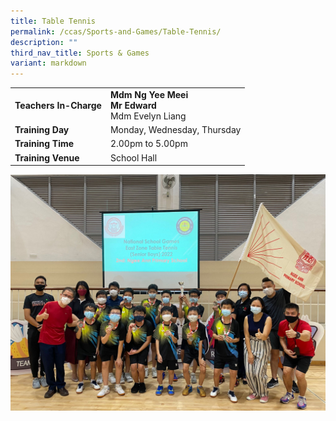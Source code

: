 ```yaml
---
title: Table Tennis
permalink: /ccas/Sports-and-Games/Table-Tennis/
description: ""
third_nav_title: Sports & Games
variant: markdown
---
```

| | |
| --- | ---|
| **Teachers In-Charge** |**Mdm Ng Yee Meei**<br>**Mr Edward**<br>Mdm Evelyn Liang
|**Training Day**|Monday, Wednesday, Thursday
|**Training Time**|2.00pm to 5.00pm
|**Training Venue**|School Hall

![](/images/tabletennis2023.jpg)